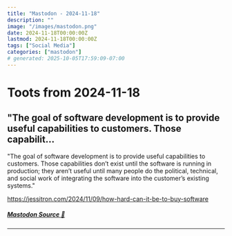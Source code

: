 ```yaml
---
title: "Mastodon - 2024-11-18"
description: ""
image: "/images/mastodon.png"
date: 2024-11-18T00:00:00Z
lastmod: 2024-11-18T00:00:00Z
tags: ["Social Media"]
categories: ["mastodon"]
# generated: 2025-10-05T17:59:09-07:00
---
```


# Toots from 2024-11-18

## "The goal of software development is to provide useful capabilities to customers. Those capabilit...

"The goal of software development is to provide useful capabilities to customers. Those capabilities don’t exist until the software is running in production; they aren’t useful until many people do the political, technical, and social work of integrating the software into the customer’s existing systems."

<https://jessitron.com/2024/11/09/how-hard-can-it-be-to-buy-software>

##### [Mastodon Source 🐘](https://hachyderm.io/@mweagle/113505185035131115)

---

